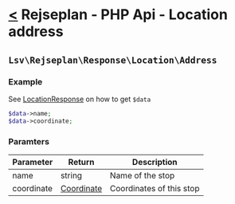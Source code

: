 [<](../../index.md) Rejseplan - PHP Api - Location address
============================================================

## `Lsv\Rejseplan\Response\Location\Address`

### Example

See [LocationResponse](../LocationResponse.md) on how to get `$data`

```php
$data->name;
$data->coordinate;
```

### Paramters

| Parameter    | Return | Description |
|--------------| --- | --- |
| name         | string | Name of the stop |
| coordinate | [Coordinate](../CoordinateResponse.md) | Coordinates of this stop |
